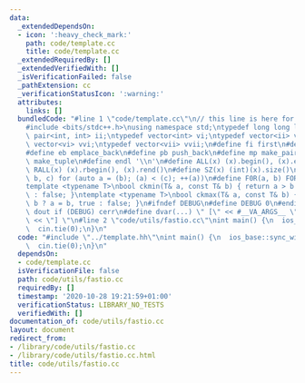 ```yaml
---
data:
  _extendedDependsOn:
  - icon: ':heavy_check_mark:'
    path: code/template.cc
    title: code/template.cc
  _extendedRequiredBy: []
  _extendedVerifiedWith: []
  _isVerificationFailed: false
  _pathExtension: cc
  _verificationStatusIcon: ':warning:'
  attributes:
    links: []
  bundledCode: "#line 1 \"code/template.cc\"\n// this line is here for a reason\n\
    #include <bits/stdc++.h>\nusing namespace std;\ntypedef long long ll;\ntypedef\
    \ pair<int, int> ii;\ntypedef vector<int> vi;\ntypedef vector<ii> vii;\ntypedef\
    \ vector<vi> vvi;\ntypedef vector<vii> vvii;\n#define fi first\n#define se second\n\
    #define eb emplace_back\n#define pb push_back\n#define mp make_pair\n#define mt\
    \ make_tuple\n#define endl '\\n'\n#define ALL(x) (x).begin(), (x).end()\n#define\
    \ RALL(x) (x).rbegin(), (x).rend()\n#define SZ(x) (int)(x).size()\n#define FOR(a,\
    \ b, c) for (auto a = (b); (a) < (c); ++(a))\n#define F0R(a, b) FOR (a, 0, (b))\n\
    template <typename T>\nbool ckmin(T& a, const T& b) { return a > b ? a = b, true\
    \ : false; }\ntemplate <typename T>\nbool ckmax(T& a, const T& b) { return a <\
    \ b ? a = b, true : false; }\n#ifndef DEBUG\n#define DEBUG 0\n#endif\n#define\
    \ dout if (DEBUG) cerr\n#define dvar(...) \" [\" << #__VA_ARGS__ \": \" << (__VA_ARGS__)\
    \ << \"] \"\n#line 2 \"code/utils/fastio.cc\"\nint main() {\n  ios_base::sync_with_stdio(0);\n\
    \  cin.tie(0);\n}\n"
  code: "#include \"../template.hh\"\nint main() {\n  ios_base::sync_with_stdio(0);\n\
    \  cin.tie(0);\n}\n"
  dependsOn:
  - code/template.cc
  isVerificationFile: false
  path: code/utils/fastio.cc
  requiredBy: []
  timestamp: '2020-10-28 19:21:59+01:00'
  verificationStatus: LIBRARY_NO_TESTS
  verifiedWith: []
documentation_of: code/utils/fastio.cc
layout: document
redirect_from:
- /library/code/utils/fastio.cc
- /library/code/utils/fastio.cc.html
title: code/utils/fastio.cc
---
```

